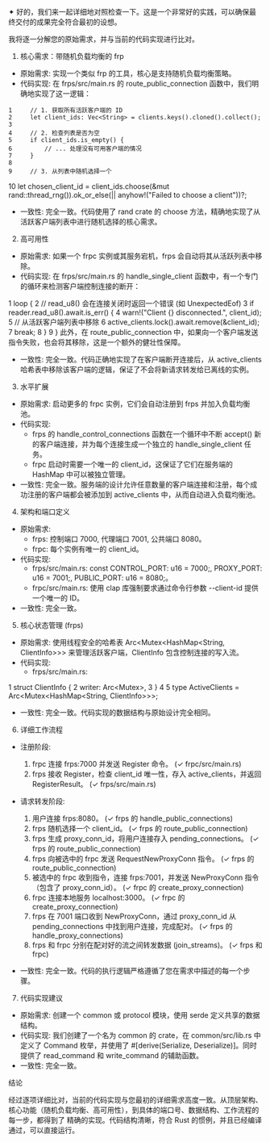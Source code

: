 ✦ 好的，我们来一起详细地对照检查一下。这是一个非常好的实践，可以确保最终交付的成果完全符合最初的设想。

  我将逐一分解您的原始需求，并与当前的代码实现进行比对。

  1. 核心需求：带随机负载均衡的 frp

   * 原始需求: 实现一个类似 frp 的工具，核心是支持随机负载均衡策略。
   * 代码实现: 在 frps/src/main.rs 的 route_public_connection 函数中，我们明确地实现了这一逻辑：

    1     // 1. 获取所有活跃客户端的 ID
    2     let client_ids: Vec<String> = clients.keys().cloned().collect();
    3
    4     // 2. 检查列表是否为空
    5     if client_ids.is_empty() {
    6         // ... 处理没有可用客户端的情况
    7     }
    8
    9     // 3. 从列表中随机选择一个
   10     let chosen_client_id = client_ids.choose(&mut rand::thread_rng()).ok_or_else(|| anyhow!("Failed to choose a client"))?;
   * 一致性: 完全一致。代码使用了 rand crate 的 choose 方法，精确地实现了从活跃客户端列表中进行随机选择的核心需求。

  2. 高可用性

   * 原始需求: 如果一个 frpc 实例或其服务宕机，frps 会自动将其从活跃列表中移除。
   * 代码实现: 在 frps/src/main.rs 的 handle_single_client 函数中，有一个专门的循环来检测客户端控制连接的断开：

   1     loop {
   2         // read_u8() 会在连接关闭时返回一个错误 (如 UnexpectedEof)
   3         if reader.read_u8().await.is_err() {
   4             warn!("Client {} disconnected.", client_id);
   5             // 从活跃客户端列表中移除
   6             active_clients.lock().await.remove(&client_id);
   7             break;
   8         }
   9     }
      此外，在 route_public_connection 中，如果向一个客户端发送指令失败，也会将其移除，这是一个额外的健壮性保障。
   * 一致性: 完全一致。代码正确地实现了在客户端断开连接后，从 active_clients 哈希表中移除该客户端的逻辑，保证了不会将新请求转发给已离线的实例。

  3. 水平扩展

   * 原始需求: 启动更多的 frpc 实例，它们会自动注册到 frps 并加入负载均衡池。
   * 代码实现:
       * frps 的 handle_control_connections 函数在一个循环中不断 accept() 新的客户端连接，并为每个连接生成一个独立的 handle_single_client 任务。
       * frpc 启动时需要一个唯一的 client_id，这保证了它们在服务端的 HashMap 中可以被独立管理。
   * 一致性: 完全一致。服务端的设计允许任意数量的客户端连接和注册，每个成功注册的客户端都会被添加到 active_clients 中，从而自动进入负载均衡池。

  4. 架构和端口定义

   * 原始需求:
       * frps: 控制端口 7000, 代理端口 7001, 公共端口 8080。
       * frpc: 每个实例有唯一的 client_id。
   * 代码实现:
       * frps/src/main.rs: const CONTROL_PORT: u16 = 7000;, PROXY_PORT: u16 = 7001;, PUBLIC_PORT: u16 = 8080;。
       * frpc/src/main.rs: 使用 clap 库强制要求通过命令行参数 --client-id 提供一个唯一的 ID。
   * 一致性: 完全一致。

  5. 核心状态管理 (frps)

   * 原始需求: 使用线程安全的哈希表 Arc<Mutex<HashMap<String, ClientInfo>>> 来管理活跃客户端，ClientInfo 包含控制连接的写入流。
   * 代码实现:
       * frps/src/main.rs:

   1         struct ClientInfo {
   2             writer: Arc<Mutex<OwnedWriteHalf>>,
   3         }
   4
   5         type ActiveClients = Arc<Mutex<HashMap<String, ClientInfo>>>;
   * 一致性: 完全一致。代码实现的数据结构与原始设计完全相同。

  6. 详细工作流程

   * 注册阶段:
       1. frpc 连接 frps:7000 并发送 Register 命令。 (✓ frpc/src/main.rs)
       2. frps 接收 Register，检查 client_id 唯一性，存入 active_clients，并返回 RegisterResult。 (✓ frps/src/main.rs)

   * 请求转发阶段:
       1. 用户连接 frps:8080。 (✓ frps 的 handle_public_connections)
       2. frps 随机选择一个 client_id。 (✓ frps 的 route_public_connection)
       3. frps 生成 proxy_conn_id，将用户连接存入 pending_connections。 (✓ frps 的 route_public_connection)
       4. frps 向被选中的 frpc 发送 RequestNewProxyConn 指令。 (✓ frps 的 route_public_connection)
       5. 被选中的 frpc 收到指令，连接 frps:7001，并发送 NewProxyConn 指令（包含了 proxy_conn_id）。 (✓ frpc 的 create_proxy_connection)
       6. frpc 连接本地服务 localhost:3000。 (✓ frpc 的 create_proxy_connection)
       7. frps 在 7001 端口收到 NewProxyConn，通过 proxy_conn_id 从 pending_connections 中找到用户连接，完成配对。 (✓ frps 的 handle_proxy_connections)
       8. frps 和 frpc 分别在配对好的流之间转发数据 (join_streams)。 (✓ frps 和 frpc)

   * 一致性: 完全一致。代码的执行逻辑严格遵循了您在需求中描述的每一个步骤。

  7. 代码实现建议

   * 原始需求: 创建一个 common 或 protocol 模块，使用 serde 定义共享的数据结构。
   * 代码实现: 我们创建了一个名为 common 的 crate，在 common/src/lib.rs 中定义了 Command 枚举，并使用了 #[derive(Serialize, Deserialize)]。同时提供了 read_command
     和 write_command 的辅助函数。
   * 一致性: 完全一致。

  结论

  经过逐项详细比对，当前的代码实现与您最初的详细需求高度一致。从顶层架构、核心功能（随机负载均衡、高可用性），到具体的端口号、数据结构、工作流程的每一步，都得到了
  精确的实现。代码结构清晰，符合 Rust 的惯例，并且已经编译通过，可以直接运行。